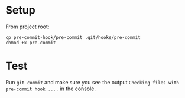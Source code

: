 # Setup

From project root:

```
cp pre-commit-hook/pre-commit .git/hooks/pre-commit
chmod +x pre-commit
```

# Test

Run `git commit` and make sure you see the output `Checking files with pre-commit hook ....` in the console.
